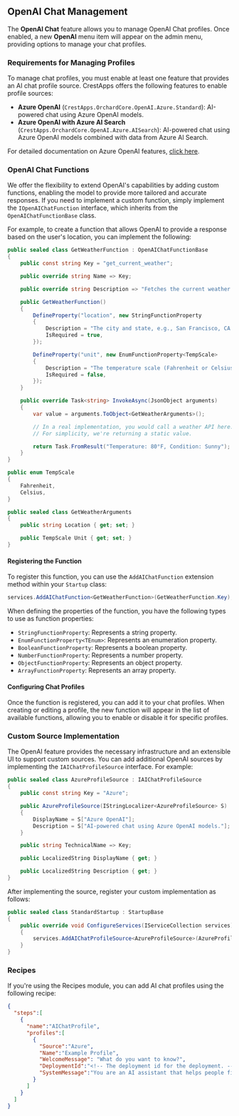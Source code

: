 ## OpenAI Chat Management

The **OpenAI Chat** feature allows you to manage OpenAI Chat profiles. Once enabled, a new **OpenAI** menu item will appear on the admin menu, providing options to manage your chat profiles.

### Requirements for Managing Profiles

To manage chat profiles, you must enable at least one feature that provides an AI chat profile source. CrestApps offers the following features to enable profile sources:

- **Azure OpenAI** (`CrestApps.OrchardCore.OpenAI.Azure.Standard`): AI-powered chat using Azure OpenAI models.
- **Azure OpenAI with Azure AI Search** (`CrestApps.OrchardCore.OpenAI.Azure.AISearch`): AI-powered chat using Azure OpenAI models combined with data from Azure AI Search.

For detailed documentation on Azure OpenAI features, [click here](../CrestApps.OrchardCore.OpenAI.Azure/README.md).

### OpenAI Chat Functions

We offer the flexibility to extend OpenAI's capabilities by adding custom functions, enabling the model to provide more tailored and accurate responses. If you need to implement a custom function, simply implement the `IOpenAIChatFunction` interface, which inherits from the `OpenAIChatFunctionBase` class.

For example, to create a function that allows OpenAI to provide a response based on the user's location, you can implement the following:

```csharp
public sealed class GetWeatherFunction : OpenAIChatFunctionBase
{
    public const string Key = "get_current_weather";

    public override string Name => Key;

    public override string Description => "Fetches the current weather for a specified location.";

    public GetWeatherFunction()
    {
        DefineProperty("location", new StringFunctionProperty
        {
            Description = "The city and state, e.g., San Francisco, CA.",
            IsRequired = true,
        });

        DefineProperty("unit", new EnumFunctionProperty<TempScale>
        {
            Description = "The temperature scale (Fahrenheit or Celsius) to use.",
            IsRequired = false,
        });
    }

    public override Task<string> InvokeAsync(JsonObject arguments)
    {
        var value = arguments.ToObject<GetWeatherArguments>();

        // In a real implementation, you would call a weather API here.
        // For simplicity, we're returning a static value.

        return Task.FromResult("Temperature: 80°F, Condition: Sunny");
    }
}

public enum TempScale
{
    Fahrenheit,
    Celsius,
}

public sealed class GetWeatherArguments
{
    public string Location { get; set; }

    public TempScale Unit { get; set; }
}
```

#### Registering the Function

To register this function, you can use the `AddAIChatFunction` extension method within your `Startup` class:

```csharp
services.AddAIChatFunction<GetWeatherFunction>(GetWeatherFunction.Key);
```

When defining the properties of the function, you have the following types to use as function properties:

- `StringFunctionProperty`: Represents a string property.
- `EnumFunctionProperty<TEnum>`: Represents an enumeration property.
- `BooleanFunctionProperty`: Represents a boolean property.
- `NumberFunctionProperty`: Represents a number property.
- `ObjectFunctionProperty`: Represents an object property.
- `ArrayFunctionProperty`: Represents an array property.

#### Configuring Chat Profiles

Once the function is registered, you can add it to your chat profiles. When creating or editing a profile, the new function will appear in the list of available functions, allowing you to enable or disable it for specific profiles.

### Custom Source Implementation

The OpenAI feature provides the necessary infrastructure and an extensible UI to support custom sources. You can add additional OpenAI sources by implementing the `IAIChatProfileSource` interface. For example:

```csharp
public sealed class AzureProfileSource : IAIChatProfileSource
{
    public const string Key = "Azure";

    public AzureProfileSource(IStringLocalizer<AzureProfileSource> S)
    {
        DisplayName = S["Azure OpenAI"];
        Description = S["AI-powered chat using Azure OpenAI models."];
    }

    public string TechnicalName => Key;

    public LocalizedString DisplayName { get; }

    public LocalizedString Description { get; }
}
```

After implementing the source, register your custom implementation as follows:

```csharp
public sealed class StandardStartup : StartupBase
{
    public override void ConfigureServices(IServiceCollection services)
    {
        services.AddAIChatProfileSource<AzureProfileSource>(AzureProfileSource.Key);
    }
}
```

### Recipes

If you're using the Recipes module, you can add AI chat profiles using the following recipe:

```json
{
  "steps":[
    {
      "name":"AIChatProfile",
      "profiles":[
        {
          "Source":"Azure",
          "Name":"Example Profile",
          "WelcomeMessage": "What do you want to know?",
          "DeploymentId":"<!-- The deployment id for the deployment. -->",
          "SystemMessage":"You are an AI assistant that helps people find information."
        }
      ]
    }
  ]
}
```
